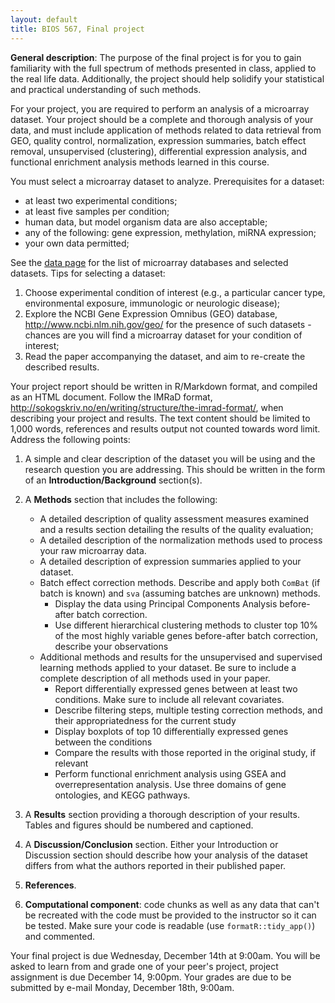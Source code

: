 ```yaml
---
layout: default
title: BIOS 567, Final project
---
```


**General description**: The purpose of the final project is for you to gain familiarity with the full spectrum of methods presented in class, applied to the real life data. Additionally, the project should help solidify your statistical and practical understanding of such methods.

For your project, you are required to perform an analysis of a microarray dataset. Your project should be a complete and thorough analysis of your data, and must include application of methods related to data retrieval from GEO, quality control, normalization, expression summaries, batch effect removal, unsupervised (clustering), differential expression analysis, and functional enrichment analysis methods learned in this course.

You must select a microarray dataset to analyze. Prerequisites for a dataset: 

- at least two experimental conditions;
- at least five samples per condition;
- human data, but model organism data are also acceptable;
- any of the following: gene expression, methylation, miRNA expression;
- your own data permitted;

See the [data page]({{site.baseurl}}/presentations/02_data/index.html) for the list of microarray databases and selected datasets. Tips for selecting a dataset:

1. Choose experimental condition of interest (e.g., a particular cancer type, environmental exposure, immunologic or neurologic disease);
2. Explore the NCBI Gene Expression Omnibus (GEO) database, <http://www.ncbi.nlm.nih.gov/geo/> for the presence of such datasets - chances are you will find a microarray dataset for your condition of interest;
3. Read the paper accompanying the dataset, and aim to re-create the described results.

Your project report should be written in R/Markdown format, and compiled as an HTML document. Follow the IMRaD format, <http://sokogskriv.no/en/writing/structure/the-imrad-format/>, when describing your project and results. The text content should be limited to 1,000 words, references and results output not counted towards word limit. Address the following points:

1. A simple and clear description of the dataset you will be using and the research question you are addressing. This should be written in the form of an **Introduction/Background** section(s).

2. A **Methods** section that includes the following:

    - A detailed description of quality assessment measures examined and a results section detailing the results of the quality evaluation;
    - A detailed description of the normalization methods used to process your raw microarray data.
    - A detailed description of expression summaries applied to your dataset.
    - Batch effect correction methods. Describe and apply both `ComBat` (if batch is known) and `sva` (assuming batches are unknown) methods.  
        - Display the data using Principal Components Analysis before-after batch correction.  
        - Use different hierarchical clustering methods to cluster top 10% of the most highly variable genes before-after batch correction, describe your observations
    - Additional methods and results for the unsupervised and supervised learning methods applied to your dataset. Be sure to include a complete description of all methods used in your paper.  
        - Report differentially expressed genes between at least two conditions. Make sure to include all relevant covariates. 
        - Describe filtering steps, multiple testing correction methods, and their appropriatedness for the current study
        - Display boxplots of top 10 differentially expressed genes between the conditions
        - Compare the results with those reported in the original study, if relevant
        - Perform functional enrichment analysis using GSEA and overrepresentation analysis. Use three domains of gene ontologies, and KEGG pathways.
        
3. A **Results** section providing a thorough description of your results. Tables and figures should be numbered and captioned.
4. A **Discussion/Conclusion** section. Either your Introduction or Discussion section should describe how your analysis of the dataset differs from what the authors reported in their published paper.
5. **References**.
6. **Computational component**: code chunks  as well as any data that can't be recreated with the code must be provided to the instructor so it can be tested. Make sure your code is readable (use `formatR::tidy_app()`) and commented.

Your final project is due Wednesday, December 14th at 9:00am. You will be asked to learn from and grade one of your peer's project, project assignment is due December 14, 9:00pm. Your grades are due to be submitted by e-mail Monday, December 18th, 9:00am.
